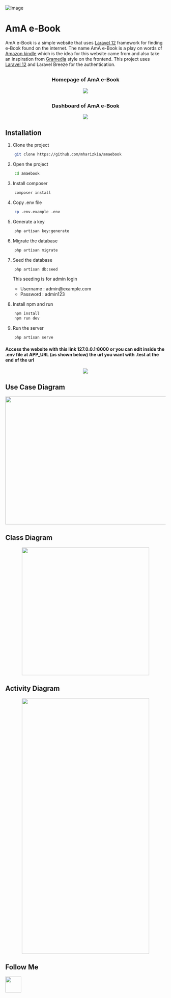 ![Image](https://github.com/user-attachments/assets/96d58f31-882f-473c-9a8c-feaf7673ac1b)

# AmA e-Book

AmA e-Book is a simple website that uses [Laravel 12](https://laravel.com/docs/12.x/releases) framework for finding e-Book found on the internet. The name AmA e-Book is a play on words of [Amazon kindle](https://www.amazon.com/kindle-dbs/storefront) which is the idea for this website came from and also take an inspiration from [Gramedia](https://www.gramedia.com) style on the frontend.
This project uses [Laravel 12](https://laravel.com/docs/12.x/releases) and Laravel Breeze for the authentication.

## 

<h3 align="center">Homepage of AmA e-Book</h3>
    <p align="center">
        <img src="https://github.com/user-attachments/assets/96ae22b9-6c36-481f-a059-94278a30ce40">
    </p>
    
##

<h3 align="center">Dashboard of AmA e-Book</h3>
    <p align="center">
        <img src="https://github.com/user-attachments/assets/7244c550-5a26-4403-b9ce-7ddedf76c473">
    </p>

## Installation

1. Clone the project

```bash
    git clone https://github.com/mharizkia/amaebook
```
2. Open the project

```bash
    cd amaebook
```
3. Install composer

```bash
    composer install
```
4. Copy .env file

```bash
    cp .env.example .env
```
5. Generate a key

```bash
    php artisan key:generate
```
6. Migrate the database

```bash
    php artisan migrate
```
7. Seed the database

```bash
    php artisan db:seed
```
<ul>
    This seeding is for admin login
    <ul>
        <li>Username : admin@example.com</li>
        <li>Password : admin123</li>
    </ul>
</ul>

8. Install npm and run
```bash
    npm install
    npm run dev
```

9. Run the server
```bash
    php artisan serve
```

#### Access the website with this link 127.0.0.1:8000 or you can edit inside the .env file at APP_URL (as shown below) the url you want with .test at the end of the url

<p align="center">
    <img src="https://github.com/user-attachments/assets/3e23db64-bff5-4737-85dc-606d243562b6">
</p>

## Use Case Diagram
<p align="center">
    <img src="https://github.com/user-attachments/assets/5ecfbaa4-07c4-4342-af66-3a7f44ade4be" width="700" height="400">
</p>

## Class Diagram
<p align="center">
    <img src="https://github.com/user-attachments/assets/255e3273-5db3-4b36-8aed-61a52c8028c1" width="400" height="400">
</p>

## Activity Diagram
<p align="center">
    <img src="https://github.com/user-attachments/assets/f890dc32-aa84-49da-a242-dd39167807a0" width="400" height="800">
</p>

## Follow Me 

<a href="https://www.instagram.com/mharizkiaig7/">
    <img src="https://upload.wikimedia.org/wikipedia/commons/thumb/9/95/Instagram_logo_2022.svg/600px-Instagram_logo_2022.svg.png" width="50" height="50">
</a>
